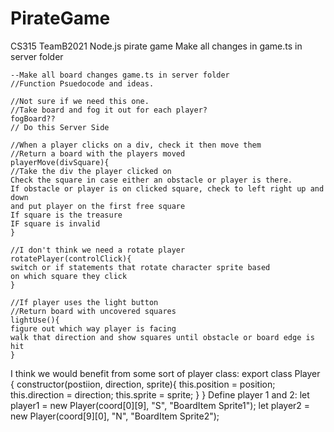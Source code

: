 # PirateGame
CS315 TeamB2021 Node.js pirate game
Make all changes in game.ts in server folder
```
--Make all board changes game.ts in server folder
//Function Psuedocode and ideas.

//Not sure if we need this one.
//Take board and fog it out for each player?
fogBoard??
// Do this Server Side

//When a player clicks on a div, check it then move them
//Return a board with the players moved
playerMove(divSquare){
//Take the div the player clicked on
Check the square in case either an obstacle or player is there.
If obstacle or player is on clicked square, check to left right up and down
and put player on the first free square
If square is the treasure
IF square is invalid
}

//I don't think we need a rotate player
rotatePlayer(controlClick){
switch or if statements that rotate character sprite based
on which square they click
}

//If player uses the light button
//Return board with uncovered squares
lightUse(){
figure out which way player is facing
walk that direction and show squares until obstacle or board edge is hit
}
```
I think we would benefit from some sort of player class:
export class Player {
    constructor(postiion, direction, sprite){
        this.position = position;
        this.direction = direction;
        this.sprite = sprite;
    }
}
Define player 1 and 2:
let player1 = new Player(coord[0][9], "S", "BoardItem Sprite1");
let player2 = new Player(coord[9][0], "N", "BoardItem Sprite2");